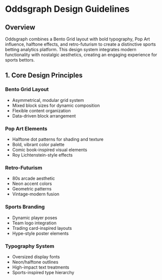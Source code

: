 # Oddsgraph Design Guidelines

## Overview

Oddsgraph combines a Bento Grid layout with bold typography, Pop Art influence, halftone effects, and retro-futurism to create a distinctive sports betting analytics platform. This design system integrates modern functionality with nostalgic aesthetics, creating an engaging experience for sports bettors.

## 1. Core Design Principles

### Bento Grid Layout

- Asymmetrical, modular grid system
- Mixed block sizes for dynamic composition
- Flexible content organization
- Data-driven block arrangement

### Pop Art Elements

- Halftone dot patterns for shading and texture
- Bold, vibrant color palette
- Comic book-inspired visual elements
- Roy Lichtenstein-style effects

### Retro-Futurism

- 80s arcade aesthetic
- Neon accent colors
- Geometric patterns
- Vintage-modern fusion

### Sports Branding

- Dynamic player poses
- Team logo integration
- Trading card-inspired layouts
- Hype-style poster elements

### Typography System

- Oversized display fonts
- Neon/halftone outlines
- High-impact text treatments
- Sports-inspired type hierarchy